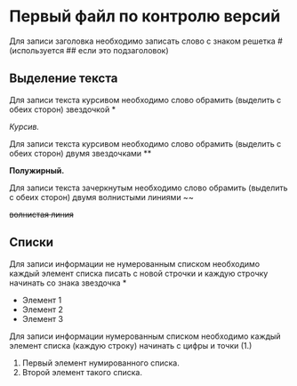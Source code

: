 # Первый файл по контролю версий

Для записи заголовка необходимо записать слово с знаком решетка # (используется ## если это подзаголовок)

## Выделение текста

Для записи текста курсивом необходимо слово обрамить (выделить с обеих сторон) звездочкой *

*Курсив.*

Для записи текста курсивом необходимо слово обрамить (выделить с обеих сторон) двумя звездочками **

**Полужирный.**

Для записи текста зачеркнутым необходимо слово обрамить (выделить с обеих сторон) двумя волнистыми линиями ~~

 ~~волнистая линия~~

## Списки

Для записи информации не нумерованным списком  необходимо каждый элемент списка писать с новой строчки и каждую строчку начинать со знака звездочка *

* Элемент 1
* Элемент 2
* Элемент 3

Для записи информации нумерованным списком  необходимо каждый элемент списка (каждую строку) начинать с цифры и точки (1.)

1. Первый элемент нумированного списка.
2. Второй элемент такого списка. 